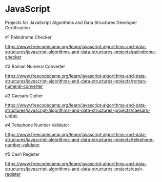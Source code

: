 # JavaScript
Projects for JavaScript Algorithms and Data Structures Developer Certification.

#1 Palindrome Checker

https://www.freecodecamp.org/learn/javascript-algorithms-and-data-structures/javascript-algorithms-and-data-structures-projects/palindrome-checker

#2 Roman Numeral Converter

https://www.freecodecamp.org/learn/javascript-algorithms-and-data-structures/javascript-algorithms-and-data-structures-projects/roman-numeral-converter

#3 Caesars Cipher

https://www.freecodecamp.org/learn/javascript-algorithms-and-data-structures/javascript-algorithms-and-data-structures-projects/caesars-cipher

#4 Telephone Number Validator

https://www.freecodecamp.org/learn/javascript-algorithms-and-data-structures/javascript-algorithms-and-data-structures-projects/telephone-number-validator

#5 Cash Register

https://www.freecodecamp.org/learn/javascript-algorithms-and-data-structures/javascript-algorithms-and-data-structures-projects/cash-register
